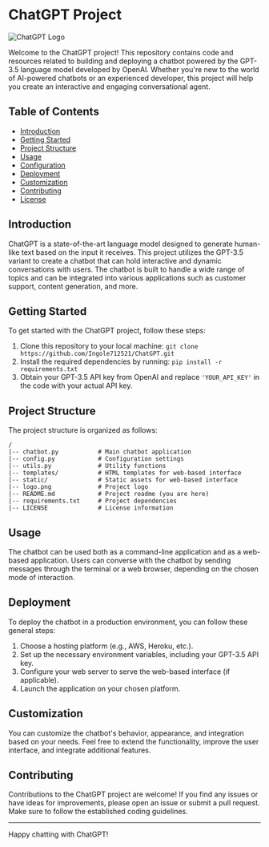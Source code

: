 # ChatGPT Project

![ChatGPT Logo](logo.png)

Welcome to the ChatGPT project! This repository contains code and resources related to building and deploying a chatbot powered by the GPT-3.5 language model developed by OpenAI. Whether you're new to the world of AI-powered chatbots or an experienced developer, this project will help you create an interactive and engaging conversational agent.

## Table of Contents

- [Introduction](#introduction)
- [Getting Started](#getting-started)
- [Project Structure](#project-structure)
- [Usage](#usage)
- [Configuration](#configuration)
- [Deployment](#deployment)
- [Customization](#customization)
- [Contributing](#contributing)
- [License](#license)

## Introduction

ChatGPT is a state-of-the-art language model designed to generate human-like text based on the input it receives. This project utilizes the GPT-3.5 variant to create a chatbot that can hold interactive and dynamic conversations with users. The chatbot is built to handle a wide range of topics and can be integrated into various applications such as customer support, content generation, and more.

## Getting Started

To get started with the ChatGPT project, follow these steps:

1. Clone this repository to your local machine: `git clone https://github.com/Ingole712521/ChatGPT.git`
2. Install the required dependencies by running: `pip install -r requirements.txt`
3. Obtain your GPT-3.5 API key from OpenAI and replace `'YOUR_API_KEY'` in the code with your actual API key.

## Project Structure

The project structure is organized as follows:

```
/
|-- chatbot.py           # Main chatbot application
|-- config.py            # Configuration settings
|-- utils.py             # Utility functions
|-- templates/           # HTML templates for web-based interface
|-- static/              # Static assets for web-based interface
|-- logo.png             # Project logo
|-- README.md            # Project readme (you are here)
|-- requirements.txt     # Project dependencies
|-- LICENSE              # License information
```

## Usage

The chatbot can be used both as a command-line application and as a web-based application. Users can converse with the chatbot by sending messages through the terminal or a web browser, depending on the chosen mode of interaction.


## Deployment

To deploy the chatbot in a production environment, you can follow these general steps:

1. Choose a hosting platform (e.g., AWS, Heroku, etc.).
2. Set up the necessary environment variables, including your GPT-3.5 API key.
3. Configure your web server to serve the web-based interface (if applicable).
4. Launch the application on your chosen platform.

## Customization

You can customize the chatbot's behavior, appearance, and integration based on your needs. Feel free to extend the functionality, improve the user interface, and integrate additional features.

## Contributing

Contributions to the ChatGPT project are welcome! If you find any issues or have ideas for improvements, please open an issue or submit a pull request. Make sure to follow the established coding guidelines.


---

Happy chatting with ChatGPT!
